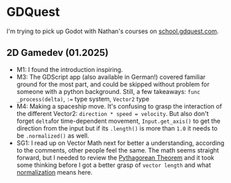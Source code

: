 # GDQuest

I'm trying to pick up Godot with Nathan's courses on [school.gdquest.com](https://school.gdquest.com).

## 2D Gamedev (01.2025)

- M1: I found the introduction inspiring.
- M3: The GDScript app (also available in German!) covered familiar ground for the most part, and could be skipped without problem for someone with a python background. Still, a few takeaways: `func _process(delta)`, `:=` type system, `Vector2` type
- M4: Making a spaceship move. It's confusing to grasp the interaction of the different Vector2: `direction * speed = velocity`. But also don't forget `delta`for time-dependent movement, `Input.get_axis()` to get the direction from the input but if its `.length()` is more than `1.0` it needs to be `.normalized()` as well.
- SG1: I read up on Vector Math next for better a understanding, according to the comments, other people feel the same. The math seems straight forward, but I needed to review the [Pythagorean Theorem](https://en.wikipedia.org/wiki/Pythagorean_theorem) and it took some thinking before I got a better grasp of `vector length` and what [normalization](SG1%20Vector%20Math/normalizing-vector.png) means here.
